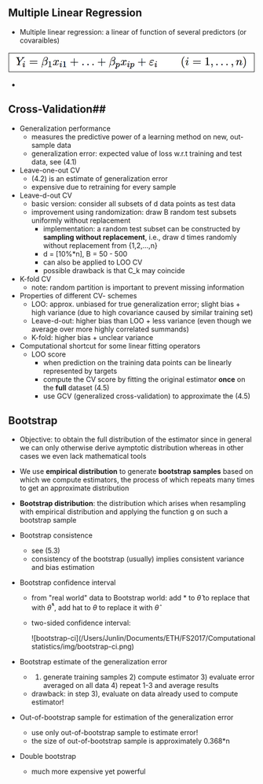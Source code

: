## Multiple Linear Regression

* Multiple linear regression: a linear of function of several predictors (or covaraibles)

![mlr_formula](./img/mlr_formula.png)

* ​

## Cross-Validation##

* Generalization performance
  * measures the predictive power of a learning method on new, out-sample data
  * generalization error: expected value of loss w.r.t training and test data, see (4.1)
* Leave-one-out CV
  * (4.2) is an estimate of generalization error
  * expensive due to retraining for every sample
* Leave-d-out CV
  * basic version: consider all subsets of d data points as test data
  * improvement using randomization: draw B random test subsets uniformly without replacement
    * implementation: a random test subset can be constructed by **sampling without replacement**, i.e., draw d times randomly without replacement from {1,2,…,n}
    * d = [10%*n], B = 50 - 500
    * can also be applied to LOO CV
    * possible drawback is that C_k may coincide
* K-fold CV
  * note: random partition is important to prevent missing information
* Properties of different CV- schemes
  * LOO: approx. unbiased for true generalization error; slight bias + high variance (due to high covariance caused by similar training set)
  * Leave-d-out: higher bias than LOO + less variance (even though we average over more highly correlated summands)
  * K-fold: higher bias + unclear variance
* Computational shortcut for some linear fitting operators
  * LOO score
    * when prediction on the training data points can be linearly represented by targets
    * compute the CV score by fitting the original estimator **once** on the **full** dataset (4.5)
    * use GCV (generalized cross-validation) to approximate the (4.5)



## Bootstrap

* Objective: to obtain the full distribution of the estimator since in general we can only otherwise derive aymptotic distribution whereas in other cases we even lack mathematical tools

* We use **empirical distribution** to generate **bootstrap samples** based on which we compute estimators, the process of which repeats many times to get an approximate distribution

* **Bootstrap distribution**: the distribution which arises when resampling with empirical distribution and applying the function g on such a bootstrap sample

* Bootstrap consistence

  * see (5.3)
  * consistency of the bootstrap (usually) implies consistent variance and bias estimation

* Bootstrap confidence interval

  * from "real world" data to Bootstrap world: add * to $\hat\theta$ to replace that with $\hat \theta ^*$, add hat to $\theta$ to replace it with $\hat \theta$

  * two-sided confidence interval:

    ![bootstrap-ci](/Users/Junlin/Documents/ETH/FS2017/Computational statistics/img/bootstrap-ci.png)

* Bootstrap estimate of the generalization error

  * 1) generate training samples 2) compute estimator 3) evaluate error averaged on all data 4) repeat 1-3 and average results
  * drawback: in step 3), evaluate on data already used to compute estimator!

* Out-of-bootstrap sample for estimation of the generalization error

  * use only out-of-bootstrap sample to estimate error!
  * the size of out-of-bootstrap sample is approximately 0.368*n

* Double bootstrap

  * much more expensive yet powerful



  ​		
  ​	


​			
​		
​	